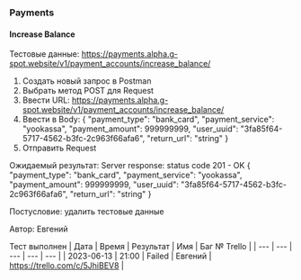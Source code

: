 ### Payments
#### Increase Balance

Тестовые данные: https://payments.alpha.g-spot.website/v1/payment_accounts/increase_balance/


1. Создать новый запрос в Postman
2. Выбрать метод POST для Request
3. Ввести URL: https://payments.alpha.g-spot.website/v1/payment_accounts/increase_balance/
4. Ввести в Body:
{
  "payment_type": "bank_card",
  "payment_service": "yookassa",
  "payment_amount": 999999999,
  "user_uuid": "3fa85f64-5717-4562-b3fc-2c963f66afa6",
  "return_url": "string"
}
5. Отправить Request

Ожидаемый результат: Server response: status code 201 - OK
{
  "payment_type": "bank_card",
  "payment_service": "yookassa",
  "payment_amount": 999999999,
  "user_uuid": "3fa85f64-5717-4562-b3fc-2c963f66afa6",
  "return_url": "string"
}


Постусловие: удалить тестовые данные

Автор: Евгений

Тест выполнен
| Дата | Время | Результат | Имя | Баг № Trello |
| --- | --- | --- | --- | --- |
| 2023-06-13 | 21:00 | Failed | Евгений | https://trello.com/c/5JhiBEV8 | 